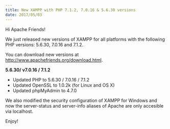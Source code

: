 ```yaml
---
title: New XAMPP with PHP 7.1.2, 7.0.16 & 5.6.30 versions
date: 2017/05/03
---
```


Hi Apache Friends!

We just released new versions of XAMPP for all platforms with the following PHP versions: 5.6.30, 7.0.16 and 7.1.2.

You can download new versions at <a href="http://www.apachefriends.org/download.html">http://www.apachefriends.org/download.html</a>.


<b>5.6.30/ v7.0.16 / 7.1.2</b>

- Updated PHP to 5.6.30 / 7.0.16 / 7.1.2
- Updated OpenSSL to 1.0.2k (for Linux and OS X)
- Updated phpMyAdmin to 4.7.0

We also modified the security configuration of XAMPP for Windows and now the server-status and server-info aliases of Apache are only accesible via localhost.

Enjoy!
